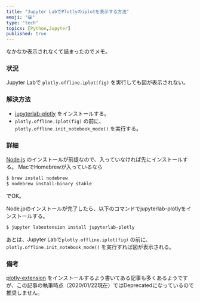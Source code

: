 ```yaml
---
title: "Jupyter LabでPlotlyのiplotを表示する方法"
emoji: "😀"
type: "tech"
topics: [Python,Jupyter]
published: true
---
```

なかなか表示されなくて詰まったのでメモ。

### 状況

Jupyter Labで `plotly.offline.iplot(fig)` を実行しても図が表示されない。

### 解決方法

* [jupyterlab-plotly](https://www.npmjs.com/package/jupyterlab-plotly) をインストールする。
* `plotly.offline.iplot(fig)` の前に、`plotly.offline.init_notebook_mode()` を実行する。

### 詳細

[Node.js](https://nodejs.org/ja/) のインストールが前提なので、入っていなければ先にインストールする。
MacでHomebrewが入っているなら

```bash
$ brew install nodebrew
$ nodebrew install-binary stable
```

でOK。

Node.jpのインストールが完了したら、以下のコマンドでjupyterlab-plotlyをインストールする。

```bash
$ jupyter labextension install jupyterlab-plotly
```

あとは、Jupyter Labで`plotly.offline.iplot(fig)` の前に、`plotly.offline.init_notebook_mode()` を実行すれば図が表示される。

### 備考

[plotly-extension](https://www.npmjs.com/package/@jupyterlab/plotly-extension) をインストールするよう書いてある記事も多くあるようですが、この記事の執筆時点（2020/01/22現在）ではDeprecatedになっているので推奨しません。

